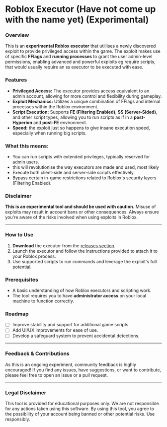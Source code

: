 # Roblox Executor (Have not come up with the name yet) (Experimental)

### Overview

This is an **experimental Roblox executor** that utiliises a newly discovered exploit to provide privileged access within the game. The exploit makes use of specific **FFlags** and **running processes** to grant the user admin-level permissions, enabling advanced and powerful exploits eg require scripts, that would usually require an ss executor to be executed with ease.

### Features

- **Privileged Access:** The executor provides access equivalent to an admin account, allowing for more control and flexibility during gameplay.
- **Exploit Mechanics:** Utilizes a unique combination of FFlags and internal processes within the Roblox environment.
- **Script Execution:** Supports **FE (Filtering Enabled)**, **SS (Server-Sided)**, and other script types, allowing you to run scripts as if in a **post-Hyperion** and **post-FE** environment.
- **Speed:** the exploit just so happens to give insane execution speed, especially when running big scripts.

### What this means:
- You can run scripts with extended privileges, typically reserved for admin users.
- this will revolutionise the way executors are made and used, most likely
- Execute both client-side and server-side scripts effectively.
- Bypass certain in-game restrictions related to Roblox's security layers (Filtering Enabled).

### Disclaimer
**This is an experimental tool and should be used with caution.** Misuse of exploits may result in account bans or other consequences. Always ensure you're aware of the risks involved when using exploits in Roblox.

---

### How to Use

1. **Download** the executor from the [releases section](#).
2. Launch the executor and follow the instructions provided to attach it to your Roblox process.
3. Use supported scripts to run commands and leverage the exploit's full potential.

### Prerequisites

- A basic understanding of how Roblox executors and scripting work.
- The tool requires you to have **administrator access** on your local machine to function correctly.

### Roadmap

- [ ] Improve stability and support for additional game scripts.
- [ ] Add UI/UX improvements for ease of use.
- [ ] Develop a safeguard system to prevent accidental detections.

---

### Feedback & Contributions

As this is an ongoing experiment, community feedback is highly encouraged! If you find any issues, have suggestions, or want to contribute, please feel free to open an issue or a pull request.

---

### Legal Disclaimer

This tool is provided for educational purposes only. We are not responsible for any actions taken using this software. By using this tool, you agree to the possibility of your account being banned or other potential risks. Use responsibly.
